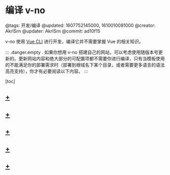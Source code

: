 # 编译 v-no

@tags: 开发/编译
@updated: 1607752145000, 1610010081000
@creator: AkrISrn
@updater: AkrISrn
@commit: ad10f15

v-no 使用 [Vue CLI](https://cli.vuejs.org/zh/) 进行开发，编译它并不需要掌握 Vue 的相关知识。

::: .danger.empty .
如果你想用 v-no 搭建自己的网站，可以考虑使用随版本号更新的[](/docs/template.md "#")。更新网站内容和绝大部分的可配置项都不需要你进行编译，只有当模板使用的[](/docs/env-vars.md "#")不能满足你的部署需求时（部署到根域名下某个目录，或者需要更多语言的语法高亮支持），你才有必要阅读以下内容。
:::

[toc]

## [+](/docs/compile-steps.md)

## [+](/docs/dist-struct.md)

## [+](/docs/modern-mode.md)

## [+](/docs/env-vars.md)

## [+](/docs/compile-prismjs.md)

